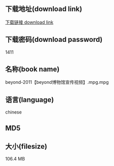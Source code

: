 ## 下载地址(download link)
[下载链接 download link](https://tutu365.netlify.app/?s=beyond-2011%E3%80%90beyond%E5%8D%9A%E7%89%A9%E9%A6%86%E5%AE%A3%E4%BC%A0%E8%A7%86%E9%A2%91%E3%80%91.mpg)

## 下载密码(download password)
1411

## 名称(book name)
beyond-2011【beyond博物馆宣传视频】.mpg.mpg

## 语言(language)
chinese

## MD5


## 大小(filesize)
106.4 MB
